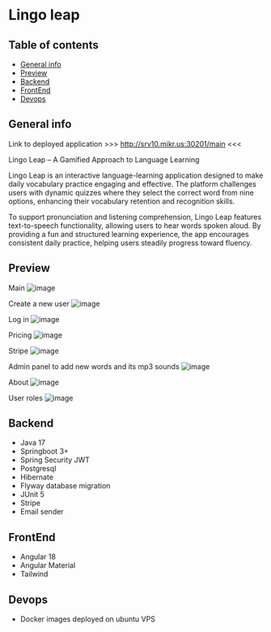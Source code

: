 # Lingo leap

## Table of contents
* [General info](#general-info)
* [Preview](#preview)
* [Backend](#backend)
* [FrontEnd](#frontend)
* [Devops](#devops)


## General info

Link to deployed application >>> http://srv10.mikr.us:30201/main <<<

Lingo Leap – A Gamified Approach to Language Learning

Lingo Leap is an interactive language-learning application designed to make daily vocabulary practice engaging and effective. The platform challenges users with dynamic quizzes where they select the correct word from nine options, enhancing their vocabulary retention and recognition skills.

To support pronunciation and listening comprehension, Lingo Leap features text-to-speech functionality, allowing users to hear words spoken aloud. By providing a fun and structured learning experience, the app encourages consistent daily practice, helping users steadily progress toward fluency.

## Preview

Main
![image](https://github.com/user-attachments/assets/99e40b95-077f-4e5e-958f-5aca3bb113bd)

Create a new user
![image](https://github.com/user-attachments/assets/4aca8fa9-fcf0-470c-a2a7-ed7be52266bc)

Log in
![image](https://github.com/user-attachments/assets/b7e8f968-9e5a-4e7f-ad54-96fc374b89cf)

Pricing
![image](https://github.com/user-attachments/assets/382009ea-de79-4f19-b41e-537273b4ee2e)

Stripe
![image](https://github.com/user-attachments/assets/3efa9f91-98da-4117-9afe-0d0c5c10c270)

Admin panel to add new words and its mp3 sounds
![image](https://github.com/user-attachments/assets/9cfc6891-32e1-49aa-b8b9-fc21dc99de65)

About
![image](https://github.com/user-attachments/assets/191fbfdb-1bf5-4c60-9f8d-83a3661b6cb3)

User roles
![image](https://github.com/user-attachments/assets/cfd11be5-fa92-4c5a-9f8e-782984b85d59)


## Backend
- Java 17
- Springboot 3+
- Spring Security JWT
- Postgresql
- Hibernate
- Flyway database migration
- JUnit 5
- Stripe
- Email sender

## FrontEnd
- Angular 18
- Angular Material
- Tailwind
  
## Devops
- Docker images deployed on ubuntu VPS
